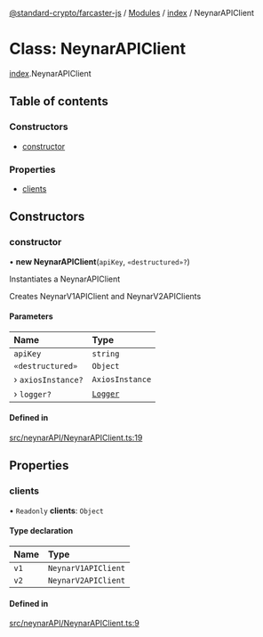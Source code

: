 [@standard-crypto/farcaster-js](../README.md) / [Modules](../modules.md) / [index](../modules/index.md) / NeynarAPIClient

# Class: NeynarAPIClient

[index](../modules/index.md).NeynarAPIClient

## Table of contents

### Constructors

- [constructor](index.NeynarAPIClient.md#constructor)

### Properties

- [clients](index.NeynarAPIClient.md#clients)

## Constructors

### constructor

• **new NeynarAPIClient**(`apiKey`, `«destructured»?`)

Instantiates a NeynarAPIClient

Creates NeynarV1APIClient and NeynarV2APIClients

#### Parameters

| Name | Type |
| :------ | :------ |
| `apiKey` | `string` |
| `«destructured»` | `Object` |
| › `axiosInstance?` | `AxiosInstance` |
| › `logger?` | [`Logger`](../interfaces/index.Logger.md) |

#### Defined in

[src/neynarAPI/NeynarAPIClient.ts:19](https://github.com/standard-crypto/farcaster-js/blob/main/src/neynarAPI/NeynarAPIClient.ts#L19)

## Properties

### clients

• `Readonly` **clients**: `Object`

#### Type declaration

| Name | Type |
| :------ | :------ |
| `v1` | `NeynarV1APIClient` |
| `v2` | `NeynarV2APIClient` |

#### Defined in

[src/neynarAPI/NeynarAPIClient.ts:9](https://github.com/standard-crypto/farcaster-js/blob/main/src/neynarAPI/NeynarAPIClient.ts#L9)
